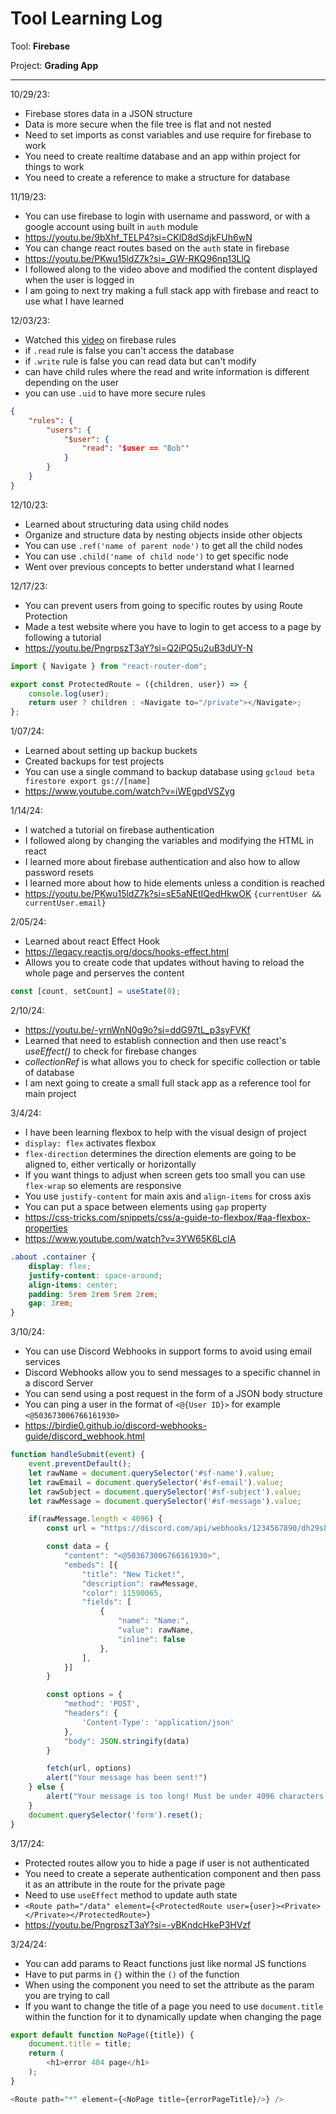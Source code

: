 # Tool Learning Log

Tool: **Firebase**

Project: **Grading App**

---

10/29/23:
* Firebase stores data in a JSON structure
* Data is more secure when the file tree is flat and not nested
* Need to set imports as const variables and use require for firebase to work
* You need to create realtime database and an app within project for things to work
* You need to create a reference to make a structure for database


11/19/23:
* You can use firebase to login with username and password, or with a google account using built in `auth` module
* https://youtu.be/9bXhf_TELP4?si=CKlD8dSdjkFUh6wN
* You can change react routes based on the `auth` state in firebase
* https://youtu.be/PKwu15ldZ7k?si=_GW-RKQ96np13LlQ
* I followed along to the video above and modified the content displayed when the user is logged in
* I am going to next try making a full stack app with firebase and react to use what I have learned

12/03/23:
* Watched this [video](https://youtu.be/dx_gkSb-Ch0?si=aesM9zS1EsZ2fAvO) on firebase rules
* if `.read` rule is false you can't access the database
* if `.write` rule is false you can read data but can't modify
* can have child rules where the read and write information is different depending on the user
* you can use `.uid` to have more secure rules
```json
{
    "rules": {
        "users": {
            "$user": {
                "read": '$user == "Bob"'
            }
        }
    }
}
```

12/10/23:
* Learned about structuring data using child nodes
* Organize and structure data by nesting objects inside other objects
* You can use `.ref('name of parent node')` to get all the child nodes
* You can use `.child('name of child node')` to get specific node
* Went over previous concepts to better understand what I learned

12/17/23:
* You can prevent users from going to specific routes by using Route Protection
* Made a test website where you have to login to get access to a page by following a tutorial
* https://youtu.be/PngrpszT3aY?si=Q2iPQ5u2uB3dUY-N
```js
import { Navigate } from "react-router-dom";

export const ProtectedRoute = ({children, user}) => {
    console.log(user);
    return user ? children : <Navigate to="/private"></Navigate>;
};

```

1/07/24:
* Learned about setting up backup buckets
* Created backups for test projects
* You can use a single command to backup database using `gcloud beta firestore export gs://[name]`
* https://www.youtube.com/watch?v=iWEgpdVSZyg

1/14/24:
* I watched a tutorial on firebase authentication
* I followed along by changing the variables and modifying the HTML in react
* I learned more about firebase authentication and also how to allow password resets
* I learned more about how to hide elements unless a condition is reached
* https://youtu.be/PKwu15ldZ7k?si=sE5aNEtIQedHkwOK
`{currentUser && currentUser.email}`

2/05/24:
* Learned about react Effect Hook
* https://legacy.reactjs.org/docs/hooks-effect.html
* Allows you to create code that updates without having to reload the whole page and perserves the content
```js
const [count, setCount] = useState(0);
```

2/10/24:
* https://youtu.be/-yrnWnN0g9o?si=ddG97tL_p3syFVKf
* Learned that need to establish connection and then use react's *useEffect()* to check for firebase changes
* *collectionRef* is what allows you to check for specific collection or table of database
* I am next going to create a small full stack app as a reference tool for main project

3/4/24:
* I have been learning flexbox to help with the visual design of project
* `display: flex` activates flexbox
* `flex-direction` determines the direction elements are going to be aligned to, either vertically or horizontally
* If you want things to adjust when screen gets too small you can use `flex-wrap` so elements are responsive
* You use `justify-content` for main axis and `align-items` for cross axis
* You can put a space between elements using `gap` property
* https://css-tricks.com/snippets/css/a-guide-to-flexbox/#aa-flexbox-properties
* https://www.youtube.com/watch?v=3YW65K6LcIA
```css
.about .container {
    display: flex;
    justify-content: space-around;
    align-items: center;
    padding: 5rem 2rem 5rem 2rem;
    gap: 3rem;
}
```

3/10/24:
* You can use Discord Webhooks in support forms to avoid using email services
* Discord Webhooks allow you to send messages to a specific channel in a discord Server
* You can send using a post request in the form of a JSON body structure
* You can ping a user in the format of `<@{User ID}>` for example `<@503673006766161930>`
* https://birdie0.github.io/discord-webhooks-guide/discord_webhook.html
```js
function handleSubmit(event) {
    event.preventDefault();
    let rawName = document.querySelector('#sf-name').value;
    let rawEmail = document.querySelector('#sf-email').value;
    let rawSubject = document.querySelector('#sf-subject').value;
    let rawMessage = document.querySelector('#sf-message').value;

    if(rawMessage.length < 4096) {
        const url = "https://discord.com/api/webhooks/1234567890/dh29s81a028sj32sxa"

        const data = {
            "content": "<@503673006766161930>",
            "embeds": [{
                "title": "New Ticket!",
                "description": rawMessage,
                "color": 11590065,
                "fields": [
                    {
                        "name": "Name:",
                        "value": rawName,
                        "inline": false
                    },
                ],
            }]
        }

        const options = {
            "method": 'POST',
            "headers": {
                'Content-Type': 'application/json'
            },
            "body": JSON.stringify(data)
        }

        fetch(url, options)
        alert("Your message has been sent!")
    } else {
        alert("Your message is too long! Must be under 4096 characters!")
    }
    document.querySelector('form').reset();
}
```

3/17/24:
* Protected routes allow you to hide a page if user is not authenticated
* You need to create a seperate authentication component and then pass it as an attribute in the route for the private page
* Need to use `useEffect` method to update auth state
* `<Route path="/data" element={<ProtectedRoute user={user}><Private></Private></ProtectedRoute>}`
* https://youtu.be/PngrpszT3aY?si=-yBKndcHkeP3HVzf

3/24/24:
* You can add params to React functions just like normal JS functions
* Have to put parms in `{}` within the `()` of the function
* When using the component you need to set the attribute as the param you are trying to call
* If you want to change the title of a page you need to use `document.title` within the function for it to dynamically update when changing the page
```js
export default function NoPage({title}) {
    document.title = title;
    return (
        <h1>error 404 page</h1>
    );
}
```
```js
<Route path="*" element={<NoPage title={errorPageTitle}/>} />
```

<!--
* Links you used today (websites, videos, etc)
* Things you tried, progress you made, etc
* Challenges, a-ha moments, etc
* Questions you still have
* What you're going to try next
-->

